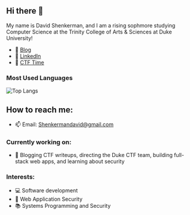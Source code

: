 ## Hi there 👋

My name is David Shenkerman, and I am a rising sophmore studying Computer Science at the Trinity College of Arts & Sciences at Duke University!

- 🔗 [Blog](https://davidshenkerman.github.io)
- 🔗 [LinkedIn](www.linkedin.com/in/david-shenkerman-519627279)
- 🔗 [CTF Time](https://ctftime.org/user/184326)

### Most Used Languages

![Top Langs](https://github-readme-stats.vercel.app/api/top-langs/?username=DavidShenkerman&layout=compact&theme=dark)

## How to reach me:
- 📫 Email: [Shenkermandavid@gmail.com](mailto:Shenkermandavid@gmail.com)

### Currently working on:
- 🚀 Blogging CTF writeups, directing the Duke CTF team, building full-stack web apps, and learning about security

### Interests:
- 💻 Software development
- 🔐 Web Application Security
- 📚 Systems Programming and Security

